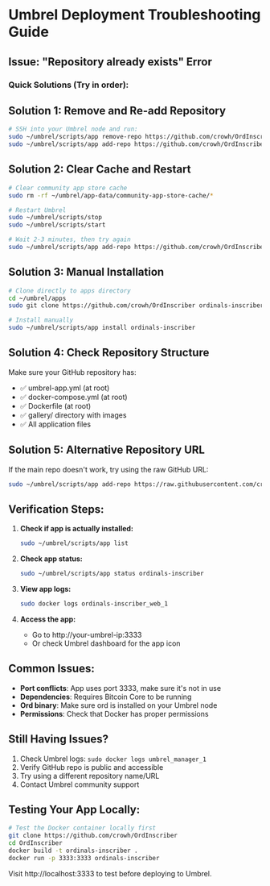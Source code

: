 # Umbrel Deployment Troubleshooting Guide

## Issue: "Repository already exists" Error

### Quick Solutions (Try in order):

## Solution 1: Remove and Re-add Repository
```bash
# SSH into your Umbrel node and run:
sudo ~/umbrel/scripts/app remove-repo https://github.com/crowh/OrdInscriber
sudo ~/umbrel/scripts/app add-repo https://github.com/crowh/OrdInscriber
```

## Solution 2: Clear Cache and Restart
```bash
# Clear community app store cache
sudo rm -rf ~/umbrel/app-data/community-app-store-cache/*

# Restart Umbrel
sudo ~/umbrel/scripts/stop
sudo ~/umbrel/scripts/start

# Wait 2-3 minutes, then try again
sudo ~/umbrel/scripts/app add-repo https://github.com/crowh/OrdInscriber
```

## Solution 3: Manual Installation
```bash
# Clone directly to apps directory
cd ~/umbrel/apps
sudo git clone https://github.com/crowh/OrdInscriber ordinals-inscriber

# Install manually
sudo ~/umbrel/scripts/app install ordinals-inscriber
```

## Solution 4: Check Repository Structure
Make sure your GitHub repository has:
- ✅ umbrel-app.yml (at root)
- ✅ docker-compose.yml (at root)  
- ✅ Dockerfile (at root)
- ✅ gallery/ directory with images
- ✅ All application files

## Solution 5: Alternative Repository URL
If the main repo doesn't work, try using the raw GitHub URL:
```bash
sudo ~/umbrel/scripts/app add-repo https://raw.githubusercontent.com/crowh/OrdInscriber/main/
```

## Verification Steps:

1. **Check if app is actually installed:**
   ```bash
   sudo ~/umbrel/scripts/app list
   ```

2. **Check app status:**
   ```bash
   sudo ~/umbrel/scripts/app status ordinals-inscriber
   ```

3. **View app logs:**
   ```bash
   sudo docker logs ordinals-inscriber_web_1
   ```

4. **Access the app:**
   - Go to http://your-umbrel-ip:3333
   - Or check Umbrel dashboard for the app icon

## Common Issues:

- **Port conflicts**: App uses port 3333, make sure it's not in use
- **Dependencies**: Requires Bitcoin Core to be running
- **Ord binary**: Make sure ord is installed on your Umbrel node
- **Permissions**: Check that Docker has proper permissions

## Still Having Issues?

1. Check Umbrel logs: `sudo docker logs umbrel_manager_1`
2. Verify GitHub repo is public and accessible
3. Try using a different repository name/URL
4. Contact Umbrel community support

## Testing Your App Locally:
```bash
# Test the Docker container locally first
git clone https://github.com/crowh/OrdInscriber
cd OrdInscriber
docker build -t ordinals-inscriber .
docker run -p 3333:3333 ordinals-inscriber
```

Visit http://localhost:3333 to test before deploying to Umbrel.

